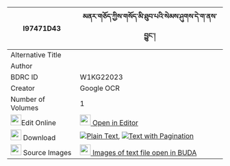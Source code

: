 |I97471D43|མནར་གཅོད་ཀྱིས་གསོད་མི་ཐུབ་པའི་སེམས་ཤུགས་དེ་ག་ནས་བྱུང་། 
| --- | --- 
|Alternative Title |
|Author | 
|BDRC ID | W1KG22023
|Creator | Google OCR
|Number of Volumes| 1
|<img width="25" src="https://img.icons8.com/color/25/000000/edit-property.png">Edit Online| [<img width="25" src="https://avatars.githubusercontent.com/u/45091458?s=200&v=4"> Open in Editor](http://editor.openpecha.org/I97471D43)
|<img width="25" src="https://img.icons8.com/fluent/48/000000/download-2.png"/>  Download | [![](https://img.icons8.com/color/20/000000/txt.png)Plain Text](https://github.com/Openpecha/I97471D43/releases/download/v1/narcho_kyi_so_mi_tubpa_i_semsh_plain_I97471D43.zip), [![](https://img.icons8.com/color/20/000000/txt.png)Text with Pagination](https://github.com/Openpecha/I97471D43/releases/download/v1/narcho_kyi_so_mi_tubpa_i_semsh_pages_I97471D43.zip)
|<img width="25" src="https://img.icons8.com/plasticine/100/000000/pictures-folder.png"/>  Source Images | [<img width="25" src="https://library.bdrc.io/icons/BUDA-small.svg"> Images of text file open in BUDA](https://library.bdrc.io/show/bdr:W1KG22023)